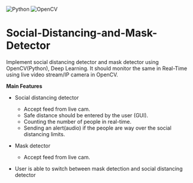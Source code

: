 
<img alt="Python" src="https://img.shields.io/badge/python-%2314354C.svg?style=for-the-badge&logo=python&logoColor=white"/> <img alt="OpenCV" src="https://img.shields.io/badge/opencv-%23white.svg?style=for-the-badge&logo=opencv&logoColor=white"/>

# Social-Distancing-and-Mask-Detector 

Implement social distancing detector and mask detector using OpenCV(Python), Deep Learning. It should monitor the same in Real-Time using live video stream/IP camera in OpenCV.



**Main Features**
* Social distancing detector
  - Accept feed from live cam.
  - Safe distance should be entered by the user (GUI).
  - Counting the number of people in real-time.
  - Sending an alert(audio) if the people are way over the social distancing limits.
  
* Mask detector
  - Accept feed from live cam.
 
* User is able to switch between mask detection and social distancing detector
